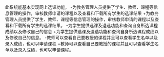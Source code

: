 此系统能基本实现网上选课功能。
 -为教务管理人员提供了学生、教师、课程等信息管理的操作，审核教师申请的课程以及查看和下载所有学生的选课结果		 +为教务管理人员提供了学生、教师、课程等信息管理的操作，审核教师申请的课程以及查看和下载所有学生的选课结果。
 -为学生提供选课及退选功能和查询自身所选课程成绩以及修改自己的信息		 +为学生提供选课及退选功能和查询自身所选课程成绩以及修改自己的信息。
 -教师可以查看自己要教授的课程并且可以查看学生名单以及录入成绩，也可以申请课程		 +教师可以查看自己要教授的课程并且可以查看学生名单以及录入成绩，也可以申请课程。
